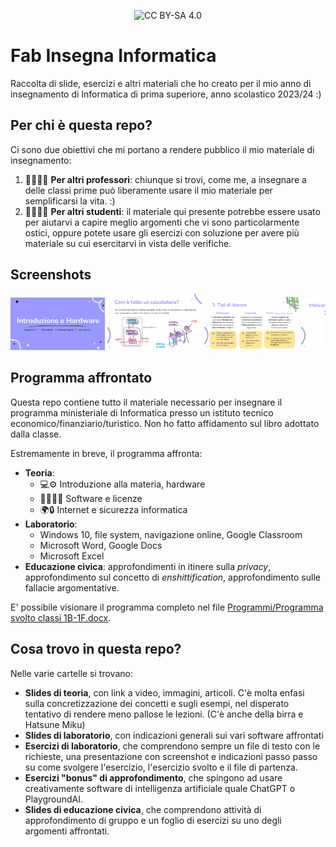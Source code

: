 <p align="center">
 <img src="https://img.shields.io/badge/License-CC%20BY--NC--SA%204.0-lightgrey.svg" alt="CC BY-SA 4.0"/>
 
# Fab Insegna Informatica
Raccolta di slide, esercizi e altri materiali che ho creato per il mio anno di insegnamento di Informatica di prima superiore, anno scolastico 2023/24 :)
</p>


 ## Per chi è questa repo?
 Ci sono due obiettivi che mi portano a rendere pubblico il mio materiale di insegnamento:
 1. 👨‍🏫👩‍🏫 **Per altri professori**: chiunque si trovi, come me, a insegnare a delle classi prime può liberamente usare il mio materiale per semplificarsi la vita. :)
 2. 👩‍🎓👨‍🎓 **Per altri studenti**: il materiale qui presente potrebbe essere usato per aiutarvi a capire meglio argomenti che vi sono particolarmente ostici, oppure potete usare gli esercizi con soluzione per avere più materiale su cui esercitarvi in vista delle verifiche.

## Screenshots
<div align = "center" style="color:blue;overflow: scroll;white-space: nowrap;">
 <img width="30%" src="/Screenshots/1.png" alt="screenshot by me. CC BY-SA 4.0"/>
 <img width="30%" src="/Screenshots/2..png" alt="screenshot by me. CC BY-SA 4.0"/>
 <img width="30%" src="/Screenshots/3.png" alt="screenshot by me. CC BY-SA 4.0"/>
 <img width="30%" src="/Screenshots/7.png" alt="screenshot by me. CC BY-SA 4.0"/>
 <img width="30%" src="/Screenshots/8.png" alt="screenshot by me. CC BY-SA 4.0"/>
 <img width="30%" src="/Screenshots/9.png" alt="screenshot by me. CC BY-SA 4.0"/>
 <img width="30%" src="/Screenshots/4.png" alt="screenshot by me. CC BY-SA 4.0"/>
 <img width="30%" src="/Screenshots/5.png" alt="screenshot by me. CC BY-SA 4.0"/>
 <img width="30%" src="/Screenshots/6.png" alt="screenshot by me. CC BY-SA 4.0"/>
</div> 


 ## Programma affrontato
 Questa repo contiene tutto il materiale necessario per insegnare il programma ministeriale di Informatica presso un istituto tecnico economico/finanziario/turistico. Non ho fatto affidamento sul libro adottato dalla classe.

 Estremamente in breve, il programma affronta:
 * **Teoria**: 
   * 💻⚙ Introduzione alla materia, hardware
   * 👨‍💻👩‍💻 Software e licenze
   * 🌍🔒 Internet e sicurezza informatica
 * **Laboratorio**: 
   * Windows 10, file system, navigazione online, Google Classroom
   * Microsoft Word, Google Docs
   * Microsoft Excel
 * **Educazione civica**: approfondimenti in itinere sulla *privacy*, approfondimento sul concetto di *enshittification*, approfondimento sulle fallacie argomentative.

 E' possibile visionare il programma completo nel file [Programmi/Programma svolto classi 1B-1F.docx](https://github.com/fabfabretti/Fab-insegna-informatica/blob/main/Programma/Programma%20svolto%20classi%201B-1F.docx).


 ## Cosa trovo in questa repo?
 Nelle varie cartelle si trovano:
 * **Slides di teoria**, con link a video, immagini, articoli. C'è molta enfasi sulla concretizzazione dei concetti e sugli esempi, nel disperato tentativo di rendere meno pallose le lezioni. (C'è anche della birra e Hatsune Miku)
 * **Slides di laboratorio**, con indicazioni generali sui vari software affrontati
 * **Esercizi di laboratorio**, che comprendono sempre un file di testo con le richieste, una presentazione con screenshot e indicazioni passo passo su come svolgere l'esercizio, l'esercizio svolto e il file di partenza.
 * **Esercizi "bonus" di approfondimento**, che spingono ad usare creativamente software di intelligenza artificiale quale ChatGPT o PlaygroundAI.
 * **Slides di educazione civica**, che comprendono attività di approfondimento di gruppo e un foglio di esercizi su uno degli argomenti affrontati.
 
